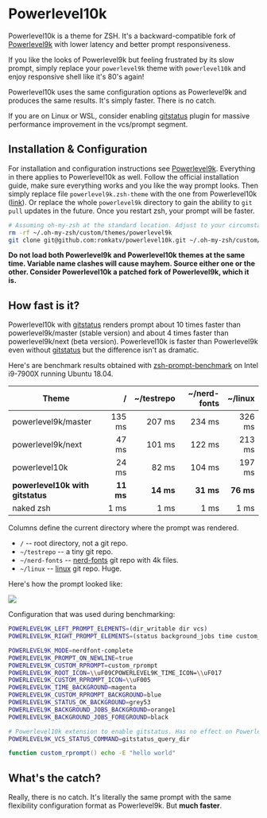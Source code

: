 # Powerlevel10k

Powerlevel10k is a theme for ZSH. It's a backward-compatible fork of
[Powerlevel9k](https://github.com/bhilburn/powerlevel9k) with lower latency and better
prompt responsiveness.

If you like the looks of Powerlevel9k but feeling frustrated by its slow prompt,
simply replace your `powerlevel9k` theme with `powerlevel10k` and enjoy responsive
shell like it's 80's again!

Powerlevel10k uses the same configuration options as Powerlevel9k and produces the
same results. It's simply faster. There is no catch.

If you are on Linux or WSL, consider enabling [gitstatus](https://github.com/romkatv/gitstatus)
plugin for massive performance improvement in the vcs/prompt segment.

## Installation & Configuration

For installation and configuration instructions see
[Powerlevel9k](https://github.com/bhilburn/powerlevel9k). Everything in there applies to
Powerlevel10k as well. Follow the official installation guide, make sure everything works
and you like the way prompt looks. Then simply replace file `powerlevel9k.zsh-theme` with
the one from Powerlevel10k
([link](https://github.com/romkatv/powerlevel10k/blob/master/powerlevel9k.zsh-theme)).
Or replace the whole `powerlevel9k` directory to gain the ability to `git pull` updates
in the future. Once you restart zsh, your prompt will be faster.

```zsh
# Assuming oh-my-zsh at the standard location. Adjust to your circumstances.
rm -rf ~/.oh-my-zsh/custom/themes/powerlevel9k
git clone git@github.com:romkatv/powerlevel10k.git ~/.oh-my-zsh/custom/themes/powerlevel9k
```

**Do not load both Powerlevel9k and Powerlevel10k themes at the same time. Variable name
clashes will cause mayhem. Source either one or the other. Consider Powerlevel10k
a patched fork of Powerlevel9k, which it is.**

## How fast is it?

Powerlevel10k with [gitstatus](https://github.com/romkatv/gitstatus) renders prompt about
10 times faster than powerlevel9k/master (stable version) and about 4 times faster than
powerlevel9k/next (beta version). Powerlevel10k is faster than Powerlevel9k even without
[gitstatus](https://github.com/romkatv/gitstatus) but the difference isn't as dramatic.

Here's are benchmark results obtained with
[zsh-prompt-benchmark](https://github.com/romkatv/zsh-prompt-benchmark) on Intel i9-7900X
running Ubuntu 18.04.

| Theme                            | /          | ~/testrepo | ~/nerd-fonts | ~/linux    |
|----------------------------------|-----------:|-----------:|-------------:|-----------:|
| powerlevel9k/master              |     135 ms |     207 ms |       234 ms |     326 ms |
| powerlevel9k/next                |       47 ms|     101 ms |       122 ms |     213 ms |
| powerlevel10k                    |      24 ms |      82 ms |       104 ms |     197 ms |
| **powerlevel10k with gitstatus** |  **11 ms** |  **14 ms** |    **31 ms** |  **76 ms** |
| naked zsh                        |       1 ms |       1 ms |         1 ms |       1 ms |

Columns define the current directory where the prompt was rendered.

  * `/` -- root directory, not a git repo.
  * `~/testrepo` -- a tiny git repo.
  * `~/nerd-fonts` -- [nerd-fonts](https://github.com/ryanoasis/nerd-fonts) git repo
    with 4k files.
  * `~/linux` -- [linux](https://github.com/torvalds/linux) git repo. Huge.

Here's how the prompt looked like:

![](https://raw.githubusercontent.com/romkatv/powerlevel10k/master/prompt.png)

Configuration that was used during benchmarking:

```zsh
POWERLEVEL9K_LEFT_PROMPT_ELEMENTS=(dir_writable dir vcs)
POWERLEVEL9K_RIGHT_PROMPT_ELEMENTS=(status background_jobs time custom_rprompt)

POWERLEVEL9K_MODE=nerdfont-complete
POWERLEVEL9K_PROMPT_ON_NEWLINE=true
POWERLEVEL9K_CUSTOM_RPROMPT=custom_rprompt
POWERLEVEL9K_ROOT_ICON=\\uF09CPOWERLEVEL9K_TIME_ICON=\\uF017
POWERLEVEL9K_CUSTOM_RPROMPT_ICON=\\uF005
POWERLEVEL9K_TIME_BACKGROUND=magenta
POWERLEVEL9K_CUSTOM_RPROMPT_BACKGROUND=blue
POWERLEVEL9K_STATUS_OK_BACKGROUND=grey53
POWERLEVEL9K_BACKGROUND_JOBS_BACKGROUND=orange1
POWERLEVEL9K_BACKGROUND_JOBS_FOREGROUND=black

# Powerlevel10k extension to enable gitstatus. Has no effect on Powerlevel9k.
POWERLEVEL9K_VCS_STATUS_COMMAND=gitstatus_query_dir

function custom_rprompt() echo -E "hello world"
```

## What's the catch?

Really, there is no catch. It's literally the same prompt with the same flexibility
configuration format as Powerlevel9k. But **much faster**.
